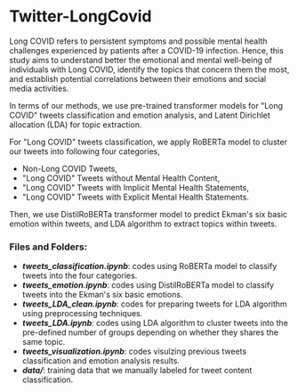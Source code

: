 # Twitter-LongCovid
Long COVID refers to persistent symptoms and possible mental health challenges experienced by patients after a COVID-19 infection. Hence, this study aims to understand
better the emotional and mental well-being of individuals with Long COVID, identify the topics that concern them the most, and establish potential correlations between their emotions and social media activities. 

In terms of our methods, we use pre-trained transformer models for "Long COVID" tweets classification and emotion analysis, and Latent Dirichlet allocation (LDA) for topic extraction. 

For "Long COVID" tweets classification, we apply RoBERTa model to cluster our tweets into following four categories,
- Non-Long COVID Tweets,
- "Long COVID" Tweets without Mental Health Content,
- "Long COVID" Tweets with Implicit Mental Health Statements,
- "Long COVID" Tweets with Explicit Mental Health Statements.

Then, we use DistilRoBERTa transformer model to predict Ekman's six basic emotion within tweets, and LDA algorithm to extract topics within tweets.

### Files and Folders:
- ***tweets_classification.ipynb***: codes using RoBERTa model to classify tweets into the four categories.
- ***tweets_emotion.ipynb***: codes using DistilRoBERTa model to classify tweets into the Ekman's six basic emotions.
- ***tweets_LDA_clean.ipynb***: codes for preparing tweets for LDA algorithm using preprocessing techniques.
- ***tweets_LDA.ipynb***: codes using LDA algorithm to cluster tweets into the pre-defined number of groups depending on whether they shares the same topic.
- ***tweets_visualization.ipynb***: codes visulzing previous tweets classification and emotion analysis results.
- ***data/***: training data that we manually labeled for tweet content classification.

